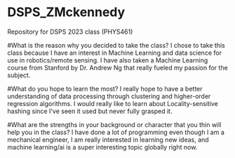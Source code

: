 # DSPS_ZMckennedy
Repository for DSPS 2023 class (PHYS461)

#What is the reason why you decided to take the class? 
  I chose to take this class because I have an interest in Machine Learning and data science for use in robotics/remote sensing. I have also taken a Machine Learning course from Stanford by Dr. Andrew Ng that really fueled my passion for the subject. 

#What do you hope to learn the most? 
  I really hope to have a better understanding of data processing through clustering and higher-order regression algorithms. I would really like to learn about Locality-sensitive hashing since I've seen it used but never fully grasped it. 

#What are the strengths in your background or character that you thin will help you in the class? 
  I have done a lot of programming even though I am a mechanical engineer, I am really interested in learning new ideas, and machine learning/ai is a super interesting topic globally right now. 
